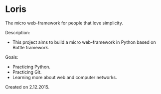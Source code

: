 # Loris
The micro web-framework for people that love simplicity.

Description:
  - This project aims to build a micro web-framework in Python based on Bottle framework.


Goals:
  - Practicing Python.
  - Practicing Git.
  - Learning more about web and computer networks.

Created on 2.12.2015.

